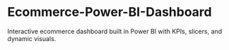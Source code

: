 # Ecommerce-Power-BI-Dashboard
Interactive ecommerce dashboard built in Power BI with KPIs, slicers, and dynamic visuals.
